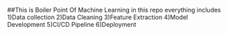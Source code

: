 ##This is Boiler Point Of Machine Learning 
in this repo everything includes 
1)Data collection
2)Data Cleaning
3)Feature Extraction
4)Model Development 
5)CI/CD Pipeline 
6)Deployment
